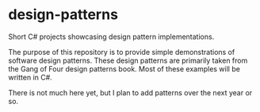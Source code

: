 # design-patterns
Short C# projects showcasing design pattern implementations.

The purpose of this repository is to provide simple demonstrations of software design patterns.
These design patterns are primarily taken from the Gang of Four design patterns book. Most of
these examples will be written in C#.

There is not much here yet, but I plan to add patterns over the next year or so.
